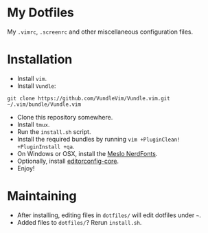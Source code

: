 My Dotfiles
===========

My `.vimrc`, `.screenrc` and other miscellaneous configuration files.

Installation
============

- Install `vim`.
- Install `Vundle`:

```
git clone https://github.com/VundleVim/Vundle.vim.git ~/.vim/bundle/Vundle.vim
```

- Clone this repository somewhere.
- Install `tmux`.
- Run the `install.sh` script.
- Install the required bundles by running `vim +PluginClean! +PluginInstall
  +qa`.
- On Windows or OSX, install the [Meslo NerdFonts](https://nerdfonts.com).
- Optionally, install [editorconfig-core](https://github.com/editorconfig/editorconfig-core-c).
- Enjoy!


Maintaining
===========

- After installing, editing files in `dotfiles/` will edit dotfiles under `~`.
- Added files to `dotfiles/`?  Rerun `install.sh`.

<!--
:vim:tw:80
-->
